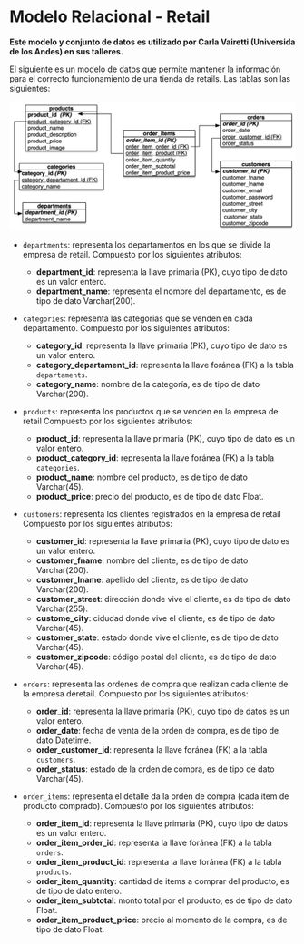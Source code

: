 # Modelo Relacional - Retail

**Este modelo y conjunto de datos es utilizado por Carla Vairetti (Universida de los Andes) en sus talleres.**

El siguiente es un modelo de datos que permite mantener la información para el
correcto funcionamiento de una tienda de retails. Las tablas son las siguientes:

![modelo_datos](modelo_datos.png)

- `departments`: representa los departamentos en los que se divide la empresa de retail. Compuesto por los siguientes atributos:
    * **department_id**: representa la llave primaria (PK), cuyo tipo de dato es un valor entero.
    * **department_name**: representa el nombre del departamento, es de tipo de dato Varchar(200).

- `categories`: representa las categorias que se venden en cada departamento. Compuesto por los siguientes atributos:
    * **category_id**: representa la llave primaria (PK), cuyo tipo de dato es un valor entero.
    * **category_departament_id**: representa la llave foránea (FK) a la tabla `departaments`.
    * **category_name**: nombre de la categoría, es de tipo de dato Varchar(200).

- `products`: representa los productos que se venden en la empresa de retail Compuesto por los siguientes atributos:
    * **product_id**: representa la llave primaria (PK), cuyo tipo de dato es un valor entero.
    * **product_category_id**: representa la llave foránea (FK) a la tabla `categories`.
    * **product_name**: nombre del producto, es de tipo de dato Varchar(45).
    * **product_price**: precio del producto, es de tipo de dato Float.

- `customers`: representa los clientes registrados en la empresa de retail
Compuesto por los siguientes atributos:
    * **customer_id**: representa la llave primaria (PK), cuyo tipo de dato es un valor entero.
    * **customer_fname**: nombre del cliente, es de tipo de dato Varchar(200).
    * **customer_lname**: apellido del cliente, es de tipo de dato Varchar(200).
    * **customer_street**: dirección donde vive el cliente, es de tipo de dato Varchar(255).
    * **custome_city**: cidudad donde vive el cliente, es de tipo de dato Varchar(45).
    * **customer_state**: estado donde vive el cliente, es de tipo de dato Varchar(45).
    * **customer_zipcode**: código postal del cliente, es de tipo de dato Varchar(45).

- `orders`: representa las ordenes de compra que realizan cada cliente de la empresa deretail. Compuesto por los siguientes atributos:
    * **order_id**: representa la llave primaria (PK), cuyo tipo de datos es un valor entero.
    * **order_date**: fecha de venta de la orden de compra, es de tipo de dato Datetime.
    * **order_customer_id**: representa la llave foránea (FK) a la tabla `customers`.
    * **order_status**: estado de la orden de compra, es de tipo de dato Varchar(45).

- `order_items`: representa el detalle da la orden de compra (cada item de producto comprado). Compuesto por los siguientes atributos:
    * **order_item_id**: representa la llave primaria (PK), cuyo tipo de datos es un valor entero. 
    * **order_item_order_id**: representa la llave foránea (FK) a la tabla `orders`.
    * **order_item_product_id**: representa la llave foránea (FK) a la tabla `products`.
    * **order_item_quantity**: cantidad de items a comprar del producto, es de tipo de dato entero.
    * **order_item_subtotal**: monto total por el producto, es de tipo de dato Float.
    * **order_item_product_price**: precio al momento de la compra, es de tipo de dato Float.